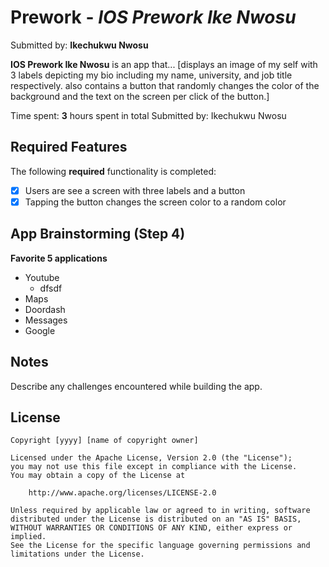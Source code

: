 # Prework - *IOS Prework Ike Nwosu*

Submitted by: **Ikechukwu Nwosu**

**IOS Prework Ike Nwosu** is an app that... [displays an image of my self with 3 labels depicting my bio including my name, university, and job title respectively. also contains a button that randomly changes the color of the background and the text on the screen per click of the button.] 

Time spent: **3** hours spent in total
Submitted by: Ikechukwu Nwosu

## Required Features

The following **required** functionality is completed:

- [x] Users are see a screen with three labels and a button
- [x] Tapping the button changes the screen color to a random color
 
<!--## Video Walkthrough-->
<!---->
<!--Here is a reminder on how to embed Loom videos on GitHub. Feel free to remove this reminder once you upload your README. -->
<!---->
<!--[Guide]](https://www.youtube.com/watch?v=GA92eKlYio4) .-->

## App Brainstorming (Step 4)
**Favorite 5 applications**
- Youtube
    - dfsdf
- Maps
- Doordash
- Messages
- Google
## Notes

Describe any challenges encountered while building the app.

## License

    Copyright [yyyy] [name of copyright owner]

    Licensed under the Apache License, Version 2.0 (the "License");
    you may not use this file except in compliance with the License.
    You may obtain a copy of the License at

        http://www.apache.org/licenses/LICENSE-2.0

    Unless required by applicable law or agreed to in writing, software
    distributed under the License is distributed on an "AS IS" BASIS,
    WITHOUT WARRANTIES OR CONDITIONS OF ANY KIND, either express or implied.
    See the License for the specific language governing permissions and
    limitations under the License.
